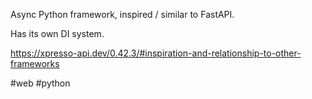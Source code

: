 Async Python framework, inspired / similar to FastAPI.

Has its own DI system.

https://xpresso-api.dev/0.42.3/#inspiration-and-relationship-to-other-frameworks

#web #python
